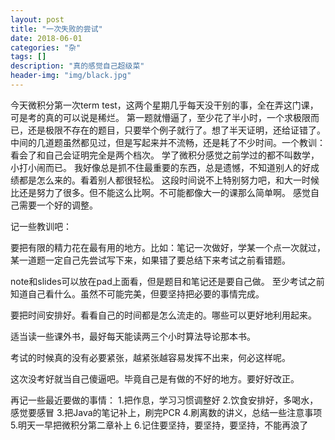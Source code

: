 ```yaml
---
layout: post
title: "一次失败的尝试"
date: 2018-06-01
categories: "杂"
tags: []
description: "真的感觉自己超级菜"
header-img: "img/black.jpg"
---
```

今天微积分第一次term test，这两个星期几乎每天没干别的事，全在弄这门课，可是考的真的可以说是稀烂。
第一题就懵逼了，至少花了半小时，一个求极限而已，还是极限不存在的题目，只要举个例子就行了。想了半天证明，还给证错了。
中间的几道题虽然都见过，但是写起来并不流畅，还是耗了不少时间。一个教训：看会了和自己会证明完全是两个档次。
学了微积分感觉之前学过的都不叫数学，小打小闹而已。
我好像总是抓不住最重要的东西，总是遗憾，不知道别人的好成绩都是怎么来的。看着别人都很轻松。
这段时间说不上特别努力吧，和大一时候比还是努力了很多。但不能这么比啊。不可能都像大一的课那么简单啊。
感觉自己需要一个好的调整。

记一些教训吧：

要把有限的精力花在最有用的地方。比如：笔记一次做好，学某一个点一次就过，某一道题一定自己先尝试写下来，如果错了要总结下来考试之前看错题。

note和slides可以放在pad上面看，但是题目和笔记还是要自己做。
至少考试之前知道自己看什么。虽然不可能完美，但要坚持把必要的事情完成。

要把时间安排好。看看自己的时间都是怎么流走的。哪些可以更好地利用起来。

适当读一些课外书，最好每天能读两三个小时算法导论那本书。

考试的时候真的没有必要紧张，越紧张越容易发挥不出来，何必这样呢。

这次没考好就当自己傻逼吧。毕竟自己是有做的不好的地方。要好好改正。


再记一些最近要做的事情：
1.把作息，学习习惯调整好
2.饮食安排好，多喝水，感觉要感冒
3.把Java的笔记补上，刷完PCR
4.刷离数的讲义，总结一些注意事项
5.明天一早把微积分第二章补上
6.记住要坚持，要坚持，要坚持，不能再浪了